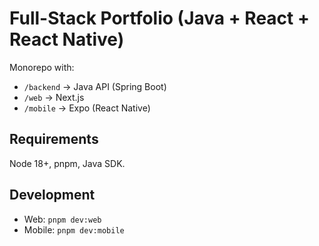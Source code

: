 # Full-Stack Portfolio (Java + React + React Native)

Monorepo with:

- `/backend` → Java API (Spring Boot)
- `/web` → Next.js
- `/mobile` → Expo (React Native)

## Requirements

Node 18+, pnpm, Java SDK.

## Development

- Web: `pnpm dev:web`
- Mobile: `pnpm dev:mobile`
